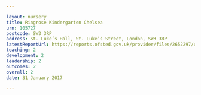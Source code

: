 ```yaml
---

layout: nursery
title: Ringrose Kindergarten Chelsea
urn: 105727
postcode: SW3 3RP
address: St. Luke’s Hall, St. Luke’s Street, London, SW3 3RP
latestReportUrl: https://reports.ofsted.gov.uk/provider/files/2652297/urn/105727.pdf
teaching: 2
development: 2
leadership: 2
outcomes: 2
overall: 2
date: 31 January 2017

---
```

